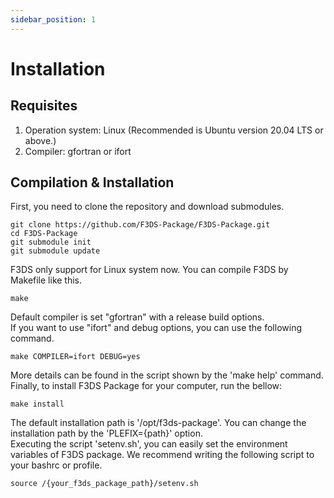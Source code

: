 ```yaml
---
sidebar_position: 1
---
```


# Installation

## Requisites

1. Operation system: Linux (Recommended is Ubuntu version 20.04 LTS or above.)
2. Compiler: gfortran or ifort

## Compilation & Installation

First, you need to clone the repository and download submodules.

```:shell
git clone https://github.com/F3DS-Package/F3DS-Package.git
cd F3DS-Package
git submodule init
git submodule update
```

F3DS only support for Linux system now. You can compile F3DS by Makefile like this.

```:shell
make
```

Default compiler is set "gfortran" with a release build options.  
If you want to use "ifort" and debug options, you can use the following command.

```:shell
make COMPILER=ifort DEBUG=yes
```

More details can be found in the script shown by the 'make help' command.  
Finally, to install F3DS Package for your computer, run the bellow:

```:shell
make install
```
The default installation path is '/opt/f3ds-package'. You can change the installation path by the 'PLEFIX={path}' option.   
Executing the script 'setenv.sh', you can easily set the environment variables of F3DS package.
We recommend writing the following script to your bashrc or profile.

```
source /{your_f3ds_package_path}/setenv.sh
```
